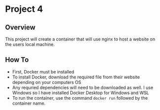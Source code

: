# Project 4

## Overview

This project will create a container that will use nginx to host a website on the users local machine.

## How To

- First, Docker must be installed
- To install Docker, download the required file from their website depending on your computers OS
- Any requried dependencies will need to be downloaded as well. I use Windows so I have installed Docker Desktop for Windows and WSL
- To run the container, use the command `docker run` followed by the container name. 
